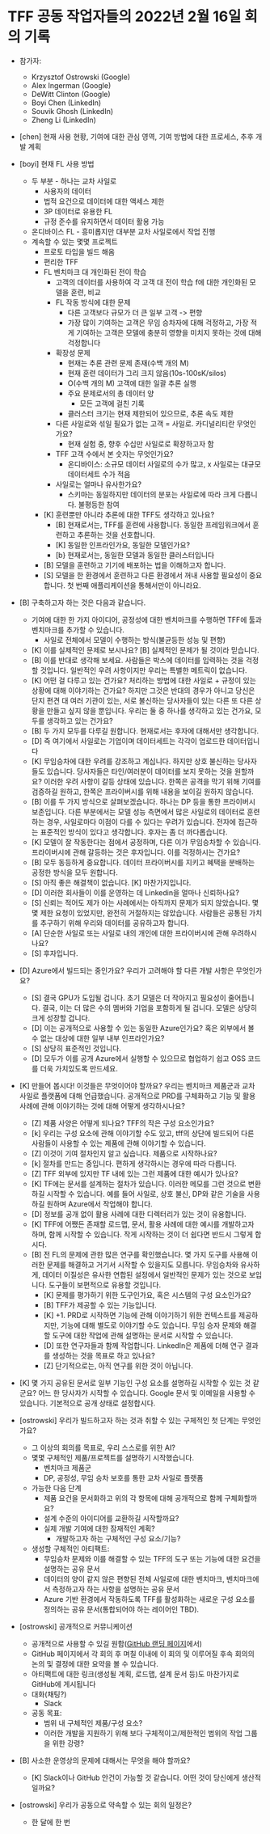 # TFF 공동 작업자들의 2022년 2월 16일 회의 기록

- 참가자:

    - Krzysztof Ostrowski (Google)
    - Alex Ingerman (Google)
    - DeWitt Clinton (Google)
    - Boyi Chen (LinkedIn)
    - Souvik Ghosh (LinkedIn)
    - Zheng Li (LinkedIn)

- [chen] 현재 사용 현황, 기여에 대한 관심 영역, 기여 방법에 대한 프로세스, 추후 개발 계획

- [boyi] 현재 FL 사용 방법

    - 두 부분 - 하나는 교차 사일로
        - 사용자의 데이터
        - 법적 요건으로 데이터에 대한 액세스 제한
        - 3P 데이터로 유용한 FL
        - 규정 준수를 유지하면서 데이터 활용 가능
    - 온디바이스 FL - 흥미롭지만 대부분 교차 사일로에서 작업 진행
    - 계속할 수 있는 몇몇 프로젝트
        - 프로토 타입을 빌드 해옴
        - 편리한 TFF
        - FL 벤치마크 대 개인화된 전이 학습
            - 고객의 데이터를 사용하여 각 고객 대 전이 학습 f에 대한 개인화된 모델을 훈련, 비교
            - FL 작동 방식에 대한 문제
                - 다른 고객보다 규모가 더 큰 일부 고객 -&gt; 편향
                - 가장 많이 기여하는 고객은 무임 승차자에 대해 걱정하고, 가장 적게 기여하는 고객은 모델에 충분히 영향을 미치지 못하는 것에 대해 걱정합니다
            - 확장성 문제
                - 현재는 추론 관련 문제 존재(수백 개의 M)
                - 현재 훈련 데이터가 그리 크지 않음(10s-100sK/silos)
                - O(수백 개의 M) 고객에 대한 일괄 추론 실행
                - 주요 문제로서의 총 데이터 양
                    - 모든 고객에 걸친 기록
                - 클러스터 크기는 현재 제한되어 있으므로, 추론 속도 제한
            - 다른 사일로와 섞일 필요가 없는 고객 = 사일로. 카디널리티란 무엇인가요?
                - 현재 실험 중, 향후 수십만 사일로로 확장하고자 함
            - TFF 고객 수에서 본 숫자는 무엇인가요?
                - 온디바이스: 소규모 데이터 사일로의 수가 많고, x 사일로는 대규모 데이터세트 수가 적음
            - 사일로는 얼마나 유사한가요?
                - 스키마는 동일하지만 데이터의 분포는 사일로에 따라 크게 다릅니다. 불평등한 참여
        - [K] 훈련뿐만 아니라 추론에 대한 TFF도 생각하고 있나요?
            - [B] 현재로서는, TFF를 훈련에 사용합니다. 동일한 프레임워크에서 훈련하고 추론하는 것을 선호합니다.
            - [K] 동일한 인프라인가요, 동일한 모델인가요?
            - [b} 현재로서는, 동일한 모델과 동일한 클러스터입니다
        - [B] 모델을 훈련하고 기기에 배포하는 법을 이해하고자 합니다.
        - [S] 모델을 한 환경에서 훈련하고 다른 환경에서 꺼내 사용할 필요성이 중요합니다. 첫 번째 애플리케이션을 통해서만이 아니라요.

- [B] 구축하고자 하는 것은 다음과 같습니다.

    - 기여에 대한 한 가지 아이디어, 공정성에 대한 벤치마크를 수행하면 TFF에 툴과 벤치마크를 추가할 수 있습니다.
        - 사일로 전체에서 모델이 수행하는 방식(불균등한 성능 및 편향)
    - [K] 이를 실제적인 문제로 보시나요? [B] 실제적인 문제가 될 것이라 믿습니다.
    - [B] 이를 반대로 생각해 보세요. 사람들은 박스에 데이터를 입력하는 것을 걱정할 것입니다. 일반적인 우려 사항이지만 우리는 특별한 메트릭이 없습니다.
    - [K] 어떤 걸 다루고 있는 건가요? 처리하는 방법에 대한 사일로 + 규정이 있는 상황에 대해 이야기하는 건가요? 하지만 그것은 반대의 경우가 아니고 당신은 단지 편견 대 여러 기관이 있는, 서로 불신하는 당사자들이 있는 다른 또 다른 상황을 만들고 싶지 않을 뿐입니다. 우리는 둘 중 하나를 생각하고 있는 건가요, 모두를 생각하고 있는 건가요?
    - [B] 두 가지 모두를 다루길 원합니다. 현재로서는 후자에 대해서만 생각합니다.
    - [D] 즉 여기에서 사일로는 기업이며 데이터세트는 각각이 업로드한 데이터입니다
    - [K] 무임승차에 대한 우려를 강조하고 계십니다. 하지만 상호 불신하는 당사자들도 있습니다. 당사자들은 타인/여러분이 데이터를 보지 못하는 것을 원할까요? 이러한 우려 사항이 갈등 상태에 있습니다. 한쪽은 공격을 막기 위해 기여를 검증하길 원하고, 한쪽은 프라이버시를 위해 내용을 보이길 원하지 않습니다.
    - [B] 이를 두 가지 방식으로 살펴보겠습니다. 하나는 DP 등을 통한 프라이버시 보존입니다. 다른 부분에서는 모델 성능 측면에서 많은 사일로의 데이터로 훈련하는 경우, 사일로마다 이점이 다를 수 있다는 우려가 있습니다. 전자에 접근하는 표준적인 방식이 있다고 생각합니다. 후자는 좀 더 까다롭습니다.
    - [K] 모델이 잘 작동한다는 점에서 공정하며, 다른 이가 무임승차할 수 있습니다. 프라이버시에 관해 갈등하는 것은 후자입니다. 이를 걱정하시는 건가요?
    - [B] 모두 동등하게 중요합니다. 데이터 프라이버시를 지키고 혜택을 분배하는 공정한 방식을 모두 원합니다.
    - [S] 아직 좋은 해결책이 없습니다. [K] 마찬가지입니다.
    - [D] 이러한 회사들이 이를 운영하는 데 Linkedin을 얼마나 신뢰하나요?
    - [S] 신뢰는 적어도 제가 아는 사례에서는 아직까지 문제가 되지 않았습니다. 몇몇 제한 요청이 있었지만, 완전히 거절하지는 않았습니다. 사람들은 공통된 가치를 추구하기 위해 우리와 데이터를 공유하고자 합니다.
    - [A] 단순한 사일로 또는 사일로 내의 개인에 대한 프라이버시에 관해 우려하시나요?
    - [S] 후자입니다.

- [D] Azure에서 빌드되는 중인가요? 우리가 고려해야 할 다른 개발 사항은 무엇인가요?

    - [S] 결국 GPU가 도입될 겁니다. 초기 모델은 더 작아지고 필요성이 줄어듭니다. 결국, 이는 더 많은 수의 멤버와 기업을 포함하게 될 겁니다. 모델은 상당히 크게 성장할 겁니다.
    - [D] 이는 공개적으로 사용할 수 있는 동일한 Azure인가요? 혹은 외부에서 볼 수 없는 대상에 대한 일부 내부 인프라인가요?
    - [S] 상당히 표준적인 것입니다.
    - [D] 모두가 이를 공개 Azure에서 실행할 수 있으므로 협업하기 쉽고 OSS 코드를 더욱 가치있도록 만드세요.

- [K] 만들어 봅시다! 이것들은 무엇이어야 할까요? 우리는 벤치마크 제품군과 교차 사일로 플랫폼에 대해 언급했습니다. 공개적으로 PRD를 구체화하고 기능 및 활용 사례에 관해 이야기하는 것에 대해 어떻게 생각하시나요?

    - [Z] 제품 사양은 어떻게 되나요? TFF의 작은 구성 요소인가요?
    - [k] 우리는 구성 요소에 관해 이야기할 수도 있고, tff의 상단에 빌드되어 다른 사람들이 사용할 수 있는 제품에 관해 이야기할 수 있습니다.
    - [Z] 이것이 기여 절차인지 알고 싶습니다. 제품으로 시작하나요?
    - [k] 절차를 만드는 중입니다. 편하게 생각하시는 경우에 따라 다릅니다.
    - [Z] TFF 외부에 있지만 TF 내에 있는 그런 제품에 대한 예시가 있나요?
    - [K] TF에는 문서를 설계하는 절차가 있습니다. 이러한 메모를 그런 것으로 변환하길 시작할 수 있습니다. 예를 들어 사일로, 상호 불신, DP와 같은 기술을 사용하길 원하며 Azure에서 작업해야 합니다.
    - [D] 정보를 공개 없이 활용 사례에 대한 디렉터리가 있는 것이 유용합니다.
    - [K] TFF에 어쨌든 존재할 로드맵, 문서, 활용 사례에 대한 예시를 개발하고자 하며, 함께 시작할 수 있습니다. 작게 시작하는 것이 더 쉽다면 반드시 그렇게 합시다.
    - [B] 전 FL의 문제에 관한 많은 연구를 확인했습니다. 몇 가지 도구를 사용해 이러한 문제를 해결하고 거기서 시작할 수 있을지도 모릅니다. 무임승차와 유사하게, 데이터 이질성은 유사한 연합된 설정에서 일반적인 문제가 있는 것으로 보입니다. 도구들이 보편적으로 유용할 것입니다.
        - [K] 문제를 평가하기 위한 도구인가요, 혹은 시스템의 구성 요소인가요?
        - [B] TFF가 제공할 수 있는 기능입니다.
        - [K] +1. PRD로 시작하면 기능에 관해 이야기하기 위한 컨텍스트를 제공하지만, 기능에 대해 별도로 이야기할 수도 있습니다. 무임 승자 문제와 해결할 도구에 대한 작업에 관해 설명하는 문서로 시작할 수 있습니다.
        - [D] 또한 연구자들과 함께 작업합니다. LinkedIn은 제품에 더해 연구 결과를 생성하는 것을 목표로 하고 있나요?
        - [Z] 단기적으로는, 아직 연구를 위한 것이 아닙니다.

- [K] 몇 가지 공유된 문서로 일부 기능인 구성 요소를 설명하길 시작할 수 있는 것 같군요? 어느 한 당사자가 시작할 수 있습니다. Google 문서 및 이메일을 사용할 수 있습니다. 기본적으로 공개 상태로 설정합시다.

- [ostrowski] 우리가 빌드하고자 하는 것과 취할 수 있는 구체적인 첫 단계는 무엇인가요?

    - 그 이상의 회의를 목표로, 우리 스스로를 위한 AI?
    - 몇몇 구체적인 제품/프로젝트를 설명하기 시작했습니다.
        - 벤치마크 제품군
        - DP, 공정성, 무임 승차 보호를 통한 교차 사일로 플랫폼
    - 가능한 다음 단계
        - 제품 요건을 문서화하고 위의 각 항목에 대해 공개적으로 함께 구체화할까요?
        - 설계 수준의 아이디어를 교환하길 시작할까요?
        - 실제 개발 기여에 대한 잠재적인 계획?
            - 개발하고자 하는 구체적인 구성 요소/기능?
    - 생성할 구체적인 아티팩트:
        - 무임승차 문제와 이를 해결할 수 있는 TFF의 도구 또는 기능에 대한 요건을 설명하는 공유 문서
        - 데이터의 양이 같지 않은 편향된 전체 사일로에 대한 벤치마크, 벤치마크에서 측정하고자 하는 사항을 설명하는 공유 문서
        - Azure 기반 환경에서 작동하도록 TFF를 활성화하는 새로운 구성 요소를 정의하는 공유 문서(통합되어야 하는 레이어인 TBD).

- [ostrowski] 공개적으로 커뮤니케이션

    - 공개적으로 사용할 수 있길 원함([GitHub 랜딩 페이지](https://github.com/tensorflow/federated/blob/main/docs/collaborations/README.md)에서)
    - GitHub 페이지에서 각 회의 후 며칠 이내에 이 회의 및 이루어질 후속 회의의 논의 및 결정에 대한 요약을 볼 수 있습니다.
    - 아티팩트에 대한 링크(생성될 계획, 로드맵, 설계 문서 등)도 마찬가지로 GitHub에 게시됩니다
    - 대화(채팅?)
        - Slack
    - 공동 목표:
        - 범위 내 구체적인 제품/구성 요소?
        - 이러한 개발을 지원하기 위해 보다 구체적이고/제한적인 범위의 작업 그룹을 위한 강령?

- [B] 사소한 운영상의 문제에 대해서는 무엇을 해야 할까요?

    - [K] Slack이나 GitHub 안건이 가능할 것 같습니다. 어떤 것이 당신에게 생산적일까요?

- [ostrowski] 우리가 공동으로 약속할 수 있는 회의 일정은?

    - 한 달에 한 번
